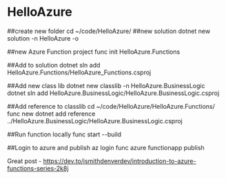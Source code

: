 # HelloAzure
##create new folder
cd ~/code/HelloAzure/
##new solution
dotnet new solution -n HelloAzure -o

##new Azure Function project
func init HelloAzure.Functions

##Add to solution
dotnet sln add HelloAzure.Functions/HelloAzure_Functions.csproj

##Add new class lib
dotnet new classlib -n HelloAzure.BusinessLogic
dotnet sln add HelloAzure.BusinessLogic/HelloAzure.BusinessLogic.csproj

##Add reference to classlib
cd ~/code/HelloAzure/HelloAzure.Functions/
func new
dotnet add reference ../HelloAzure.BusinessLogic/HelloAzure.BusinessLogic.csproj

##Run function locally
func start --build

##Login to azure and publish
az login
func azure functionapp publish <FunctionAppName>
  

Great post - https://dev.to/jsmithdenverdev/introduction-to-azure-functions-series-2k8j
